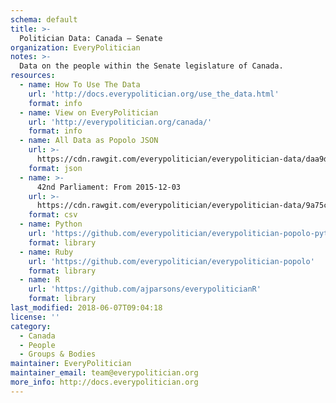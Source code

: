```yaml
---
schema: default
title: >-
  Politician Data: Canada — Senate
organization: EveryPolitician
notes: >-
  Data on the people within the Senate legislature of Canada.
resources:
  - name: How To Use The Data
    url: 'http://docs.everypolitician.org/use_the_data.html'
    format: info
  - name: View on EveryPolitician
    url: 'http://everypolitician.org/canada/'
    format: info
  - name: All Data as Popolo JSON
    url: >-
      https://cdn.rawgit.com/everypolitician/everypolitician-data/daa9dfea0fdb4b07d51d7720cbcf0efccb6e8b9b/data/Canada/Senate/ep-popolo-v1.0.json
    format: json
  - name: >-
      42nd Parliament: From 2015-12-03
    url: >-
      https://cdn.rawgit.com/everypolitician/everypolitician-data/9a75c94fb3f01a45e5616242dec9743ba96f137f/data/Canada/Senate/term-42.csv
    format: csv
  - name: Python
    url: 'https://github.com/everypolitician/everypolitician-popolo-python'
    format: library
  - name: Ruby
    url: 'https://github.com/everypolitician/everypolitician-popolo'
    format: library
  - name: R
    url: 'https://github.com/ajparsons/everypoliticianR'
    format: library
last_modified: 2018-06-07T09:04:18
license: ''
category:
  - Canada
  - People
  - Groups & Bodies
maintainer: EveryPolitician
maintainer_email: team@everypolitician.org
more_info: http://docs.everypolitician.org
---
```

